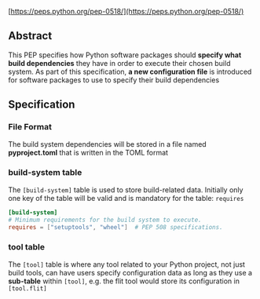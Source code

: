 
[https://peps.python.org/pep-0518/](https://peps.python.org/pep-0518/)

## Abstract

This PEP specifies how Python software packages should **specify what build dependencies** they have in order to execute their chosen build system. As part of this specification, **a new configuration file** is introduced for software packages to use to specify their build dependencies

## Specification

### File Format

The build system dependencies will be stored in a file named **pyproject.toml** that is written in the TOML format

### build-system table

The `[build-system]` table is used to store build-related data. Initially only one key of the table will be valid and is mandatory for the table: `requires`

```toml
[build-system]
# Minimum requirements for the build system to execute.
requires = ["setuptools", "wheel"]  # PEP 508 specifications.
```

### tool table

The `[tool]` table is where any tool related to your Python project, not just build tools, can have users specify configuration data as long as they use a **sub-table** within `[tool]`, e.g. the flit tool would store its configuration in `[tool.flit]`


